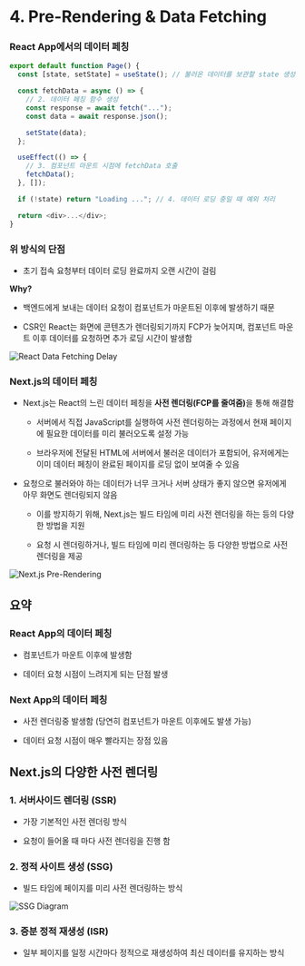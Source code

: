 # 4. Pre-Rendering & Data Fetching

### React App에서의 데이터 페칭

```javascript
export default function Page() {
  const [state, setState] = useState(); // 불러온 데이터를 보관할 state 생성

  const fetchData = async () => {
    // 2. 데이터 페칭 함수 생성
    const response = await fetch("...");
    const data = await response.json();

    setState(data);
  };

  useEffect(() => {
    // 3. 컴포넌트 마운트 시점에 fetchData 호출
    fetchData();
  }, []);

  if (!state) return "Loading ..."; // 4. 데이터 로딩 중일 때 예외 처리

  return <div>...</div>;
}
```

### 위 방식의 단점

- 초기 접속 요청부터 데이터 로딩 완료까지 오랜 시간이 걸림

**Why?**

- 백엔드에게 보내는 데이터 요청이 컴포넌트가 마운트된 이후에 발생하기 때문

- CSR인 React는 화면에 콘텐츠가 렌더링되기까지 FCP가 늦어지며, 컴포넌트 마운트 이후 데이터를 요청하면 추가 로딩 시간이 발생함

![React Data Fetching Delay](https://github.com/user-attachments/assets/07d22037-e733-4862-880b-181c38b215fa)

### Next.js의 데이터 페칭

- Next.js는 React의 느린 데이터 페칭을 <b>사전 렌더링(FCP를 줄여줌)</b>을 통해 해결함

  - 서버에서 직접 JavaScript를 실행하여 사전 렌더링하는 과정에서 현재 페이지에 필요한 데이터를 미리 불러오도록 설정 가능

  - 브라우저에 전달된 HTML에 서버에서 불러온 데이터가 포함되어, 유저에게는 이미 데이터 페칭이 완료된 페이지를 로딩 없이 보여줄 수 있음

- 요청으로 불러와야 하는 데이터가 너무 크거나 서버 상태가 좋지 않으면 유저에게 아무 화면도 렌더링되지 않음

  - 이를 방지하기 위해, Next.js는 빌드 타임에 미리 사전 렌더링을 하는 등의 다양한 방법을 지원
  
  - 요청 시 렌더링하거나, 빌드 타임에 미리 렌더링하는 등 다양한 방법으로 사전 렌더링을 제공

![Next.js Pre-Rendering](https://github.com/user-attachments/assets/6010c77e-4216-4914-99c4-4ae1ebe748c6)

## 요약

### React App의 데이터 페칭

- 컴포넌트가 마운트 이후에 발생함

- 데이터 요청 시점이 느려지게 되는 단점 발생

### Next App의 데이터 페칭

- 사전 렌더링중 발생함 (당연히 컴포넌트가 마운트 이후에도 발생 가능)

- 데이터 요청 시점이 매우 빨라지는 장점 있음

## Next.js의 다양한 사전 렌더링

### 1. 서버사이드 렌더링 (SSR)

- 가장 기본적인 사전 렌더링 방식

- 요청이 들어올 때 마다 사전 렌더링을 진행 함

### 2. 정적 사이트 생성 (SSG)

- 빌드 타임에 페이지를 미리 사전 렌더링하는 방식

![SSG Diagram](https://github.com/user-attachments/assets/b3288716-34c4-4b47-ba89-375afcd34c64)

### 3. 증분 정적 재생성 (ISR)

- 일부 페이지를 일정 시간마다 정적으로 재생성하여 최신 데이터를 유지하는 방식
